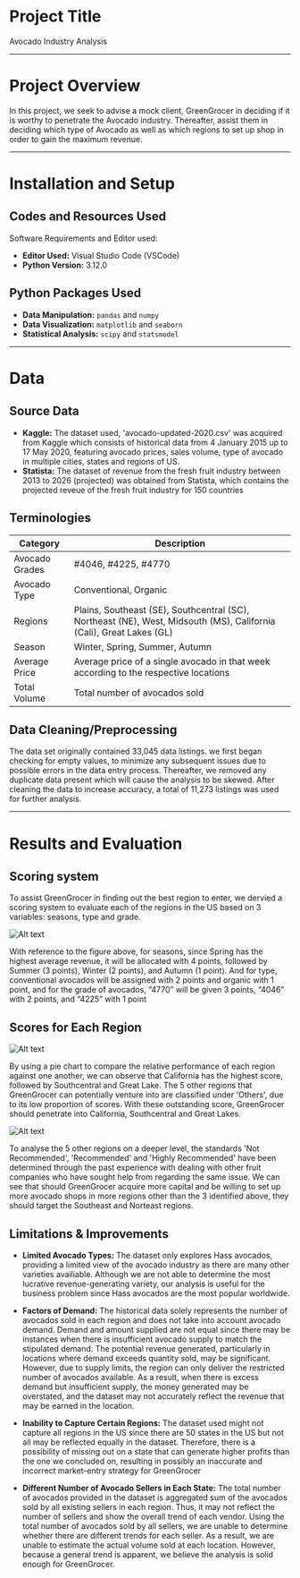 # Project Title
Avocado Industry Analysis

***

# Project Overview
In this project, we seek to advise a mock client, GreenGrocer in deciding if it is worthy to penetrate the Avocado industry. Thereafter, assist them in deciding which type of Avocado as well as which regions to set up shop in order to gain the maximum revenue.

***

# Installation and Setup
## Codes and Resources Used
Software Requirements and Editor used:
- **Editor Used:**  Visual Studio Code (VSCode)
- **Python Version:** 3.12.0

## Python Packages Used
- **Data Manipulation:** `pandas` and `numpy`
- **Data Visualization:** `matplotlib` and `seaborn`
- **Statistical Analysis:** `scipy` and `statsmodel`

***

# Data 
## Source Data
- **Kaggle:** The dataset used, 'avocado-updated-2020.csv' was acquired from Kaggle which consists of historical data from 4 January 2015 up to 17 May 2020, featuring avocado prices, sales volume, type of avocado in multiple cities, states and regions of US.
- **Statista:** The dataset of revenue from the fresh fruit industry between 2013 to 2026 (projected) was obtained from Statista, which contains the projected reveue of the fresh fruit industry for 150 countries

## Terminologies
| Category        | Description                                                                                                      |
|-----------------|------------------------------------------------------------------------------------------------------------------|
| Avocado Grades  | #4046, #4225, #4770                                                                                               |
| Avocado Type    | Conventional, Organic                                                                                            |
| Regions         | Plains, Southeast (SE), Southcentral (SC), Northeast (NE), West, Midsouth (MS), California (Cali), Great Lakes (GL) |
| Season          | Winter, Spring, Summer, Autumn                                                                                    |
| Average Price   | Average price of a single avocado in that week according to the respective locations                            |
| Total Volume    | Total number of avocados sold                                                                                     |

## Data Cleaning/Preprocessing
The data set originally contained 33,045 data listings. we first began checking for empty values, to minimize any subsequent issues due to possible errors in the data entry process. Thereafter, we removed any duplicate data present which will cause the analysis to be skewed. After cleaning the data to increase accuracy, a total of 11,273 listings was used for further analysis.

***

# Results and Evaluation
## Scoring system
To assist GreenGrocer in finding out the best region to enter, we dervied a scoring system to evaluate each of the regions in the US based on 3 variables: seasons, type and grade.


![Alt text](image-1.png)

With reference to the figure above, for seasons, since Spring has the highest average revenue, it will be allocated with 4 points, followed by Summer (3 points), Winter (2 points), and Autumn (1 point). And for type, conventional avocados will be assigned with 2 points and organic with 1 point, and for the grade of avocados, “4770” will be given 3 points, “4046” with 2 points, and “4225” with 1 point

## Scores for Each Region


![Alt text](image-2.png)


By using a pie chart to compare the relative performance of each region against one another, we can observe that California has the highest score, followed by Southcentral and Great Lake. The 5 other regions that GreenGrocer can potentially venture into are classified under 'Others', due to its low proportion of scores. With these outstanding score, GreenGrocer should penetrate into California, Southcentral and Great Lakes.


![Alt text](image-3.png)


To analyse the 5 other regions on a deeper level, the standards 'Not Recommended', 'Recommended' and 'Highly Recommended' have been determined through the past experience with dealing with other fruit companies who have sought help from regarding the same issue. We can see that should GreenGrocer acquire more capital and be willing to set up more avocado shops in more regions other than the 3 identified above, they should target the Southeast and Norteast regions.

## Limitations & Improvements
- **Limited Avocado Types:** The dataset only explores Hass avocados, providing a limited view of the avocado industry as there are many other varieties availiable. Although we are not able to determine the most lucrative revenue-generating variety, our analysis is useful for the business problem since Hass avocados are the most popular worldwide.

- **Factors of Demand:** The historical data solely represents the number of avocados sold in each region and does not take into account avocado demand. Demand and amount supplied are not equal since there may be instances when there is insufficient avocado supply to match the stipulated demand. The potential revenue generated, particularly in locations where demand exceeds quantity sold, may be significant. However, due to supply limits, the region can only deliver the restricted number of avocados available. As a result, when there is excess demand but insufficient supply, the money generated may be overstated, and the dataset may not accurately reflect the revenue that may be earned in the location.

- **Inability to Capture Certain Regions:** The dataset used might not capture all regions in the US since there are 50 states in the US but not all may be reflected equally in the dataset. Therefore, there is a possibility of missing out on a state that can generate higher profits than the one we concluded on, resulting in possibly an inaccurate and incorrect market-entry strategy for GreenGrocer

- **Different Number of Avocado Sellers in Each State:** The total number of avocados provided in the dataset is aggregated sum of the avocados sold by all existing sellers in each region. Thus, it may not reflect the number of sellers and show the overall trend of each vendor. Using the total number of avocados sold by all sellers, we are unable to determine whether there are different trends for each seller. As a result, we are unable to estimate the actual volume sold at each location. However, because a general trend is apparent, we believe the analysis is solid enough for GreenGrocer.


